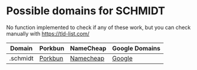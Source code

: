 # Possible domains for SCHMIDT

No function implemented to check if any of these work, but you can check manually with https://tld-list.com/

| Domain | Porkbun | NameCheap | Google Domains |
|---|---|---|---|
| .schmidt | [Porkbun](https://porkbun.com/checkout/search?prb=e814663da1&tlds=&idnLanguage=&search=search&q=.schmidt) | [Namecheap](https://www.namecheap.com/domains/registration/results/?domain=.schmidt) | [Google](https://domains.google.com/registrar/search?searchTerm=.schmidt) |
